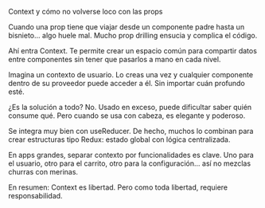 Context y cómo no volverse loco con las props

Cuando una prop tiene que viajar desde un componente padre hasta un bisnieto... algo huele mal. Mucho prop drilling ensucia y complica el código.

Ahí entra Context. Te permite crear un espacio común para compartir datos entre componentes sin tener que pasarlos a mano en cada nivel.

Imagina un contexto de usuario. Lo creas una vez y cualquier componente dentro de su proveedor puede acceder a él. Sin importar cuán profundo esté.

¿Es la solución a todo? No. Usado en exceso, puede dificultar saber quién consume qué. Pero cuando se usa con cabeza, es elegante y poderoso.

Se integra muy bien con useReducer. De hecho, muchos lo combinan para crear estructuras tipo Redux: estado global con lógica centralizada.

En apps grandes, separar contexto por funcionalidades es clave. Uno para el usuario, otro para el carrito, otro para la configuración... así no mezclas churras con merinas.

En resumen: Context es libertad. Pero como toda libertad, requiere responsabilidad.

